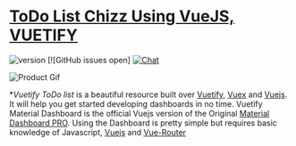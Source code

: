 # [ToDo List Chizz Using VueJS, VUETIFY](https://chiraghs.me)

![version](https://img.shields.io/badge/version-1.0-blue.svg) [![GitHub issues open] [![Chat](https://img.shields.io/badge/chat-on%20discord-7289da.svg)](https://www.instagram.com/chirag_hs_/?hl=en)

![Product Gif](./images/Mainpre.png)


**Vuetify ToDo list*  is a beautiful resource built over [Vuetify](https://vuetifyjs.com/en/), [Vuex](https://vuex.vuejs.org/installation.html) and [Vuejs](https://vuejs.org/). It will help you get started developing dashboards in no time. Vuetify Material Dashboard is the official Vuejs version of the Original [Material Dashboard PRO](https://www.creative-tim.com/product/material-dashboard). Using the Dashboard is pretty simple but requires basic knowledge of Javascript, [Vuejs](https://vuejs.org/v2/guide/) and [Vue-Router](https://router.vuejs.org/en/)